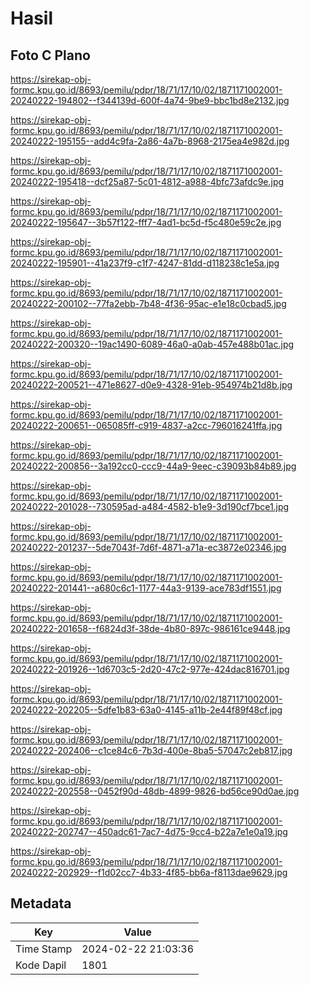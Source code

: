 # Hasil

## Foto C Plano

https://sirekap-obj-formc.kpu.go.id/8693/pemilu/pdpr/18/71/17/10/02/1871171002001-20240222-194802--f344139d-600f-4a74-9be9-bbc1bd8e2132.jpg

https://sirekap-obj-formc.kpu.go.id/8693/pemilu/pdpr/18/71/17/10/02/1871171002001-20240222-195155--add4c9fa-2a86-4a7b-8968-2175ea4e982d.jpg

https://sirekap-obj-formc.kpu.go.id/8693/pemilu/pdpr/18/71/17/10/02/1871171002001-20240222-195418--dcf25a87-5c01-4812-a988-4bfc73afdc9e.jpg

https://sirekap-obj-formc.kpu.go.id/8693/pemilu/pdpr/18/71/17/10/02/1871171002001-20240222-195647--3b57f122-fff7-4ad1-bc5d-f5c480e59c2e.jpg

https://sirekap-obj-formc.kpu.go.id/8693/pemilu/pdpr/18/71/17/10/02/1871171002001-20240222-195901--41a237f9-c1f7-4247-81dd-d118238c1e5a.jpg

https://sirekap-obj-formc.kpu.go.id/8693/pemilu/pdpr/18/71/17/10/02/1871171002001-20240222-200102--77fa2ebb-7b48-4f36-95ac-e1e18c0cbad5.jpg

https://sirekap-obj-formc.kpu.go.id/8693/pemilu/pdpr/18/71/17/10/02/1871171002001-20240222-200320--19ac1490-6089-46a0-a0ab-457e488b01ac.jpg

https://sirekap-obj-formc.kpu.go.id/8693/pemilu/pdpr/18/71/17/10/02/1871171002001-20240222-200521--471e8627-d0e9-4328-91eb-954974b21d8b.jpg

https://sirekap-obj-formc.kpu.go.id/8693/pemilu/pdpr/18/71/17/10/02/1871171002001-20240222-200651--065085ff-c919-4837-a2cc-796016241ffa.jpg

https://sirekap-obj-formc.kpu.go.id/8693/pemilu/pdpr/18/71/17/10/02/1871171002001-20240222-200856--3a192cc0-ccc9-44a9-9eec-c39093b84b89.jpg

https://sirekap-obj-formc.kpu.go.id/8693/pemilu/pdpr/18/71/17/10/02/1871171002001-20240222-201028--730595ad-a484-4582-b1e9-3d190cf7bce1.jpg

https://sirekap-obj-formc.kpu.go.id/8693/pemilu/pdpr/18/71/17/10/02/1871171002001-20240222-201237--5de7043f-7d6f-4871-a71a-ec3872e02346.jpg

https://sirekap-obj-formc.kpu.go.id/8693/pemilu/pdpr/18/71/17/10/02/1871171002001-20240222-201441--a680c6c1-1177-44a3-9139-ace783df1551.jpg

https://sirekap-obj-formc.kpu.go.id/8693/pemilu/pdpr/18/71/17/10/02/1871171002001-20240222-201658--f6824d3f-38de-4b80-897c-986161ce9448.jpg

https://sirekap-obj-formc.kpu.go.id/8693/pemilu/pdpr/18/71/17/10/02/1871171002001-20240222-201926--1d6703c5-2d20-47c2-977e-424dac816701.jpg

https://sirekap-obj-formc.kpu.go.id/8693/pemilu/pdpr/18/71/17/10/02/1871171002001-20240222-202205--5dfe1b83-63a0-4145-a11b-2e44f89f48cf.jpg

https://sirekap-obj-formc.kpu.go.id/8693/pemilu/pdpr/18/71/17/10/02/1871171002001-20240222-202406--c1ce84c6-7b3d-400e-8ba5-57047c2eb817.jpg

https://sirekap-obj-formc.kpu.go.id/8693/pemilu/pdpr/18/71/17/10/02/1871171002001-20240222-202558--0452f90d-48db-4899-9826-bd56ce90d0ae.jpg

https://sirekap-obj-formc.kpu.go.id/8693/pemilu/pdpr/18/71/17/10/02/1871171002001-20240222-202747--450adc61-7ac7-4d75-9cc4-b22a7e1e0a19.jpg

https://sirekap-obj-formc.kpu.go.id/8693/pemilu/pdpr/18/71/17/10/02/1871171002001-20240222-202929--f1d02cc7-4b33-4f85-bb6a-f8113dae9629.jpg


## Metadata

| Key        | Value               |
| ---------- | ------------------- |
| Time Stamp | 2024-02-22 21:03:36 |
| Kode Dapil | 1801                |



